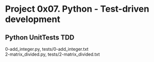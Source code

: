 # Project 0x07. Python - Test-driven development
## Python UnitTests TDD
0-add_integer.py, tests/0-add_integer.txt  
2-matrix_divided.py, tests/2-matrix_divided.txt
